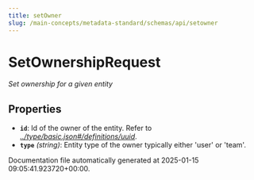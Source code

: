 ```yaml
---
title: setOwner
slug: /main-concepts/metadata-standard/schemas/api/setowner
---
```


# SetOwnershipRequest

*Set ownership for a given entity*

## Properties

- **`id`**: Id of the owner of the entity. Refer to *[../type/basic.json#/definitions/uuid](#/type/basic.json#/definitions/uuid)*.
- **`type`** *(string)*: Entity type of the owner typically either 'user' or 'team'.


Documentation file automatically generated at 2025-01-15 09:05:41.923720+00:00.
